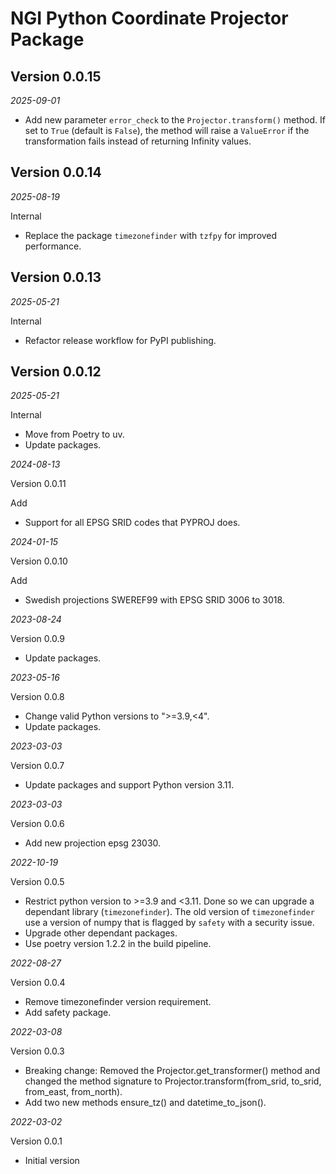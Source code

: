 # NGI Python Coordinate Projector Package

## Version 0.0.15
_2025-09-01_

- Add new parameter `error_check` to the `Projector.transform()` method. 
  If set to `True` (default is `False`), the method will raise a `ValueError` if the transformation fails instead of 
  returning Infinity values.

## Version 0.0.14
_2025-08-19_

Internal

- Replace the package `timezonefinder` with `tzfpy` for improved performance.

## Version 0.0.13
_2025-05-21_

Internal

- Refactor release workflow for PyPI publishing.


## Version 0.0.12
_2025-05-21_

Internal

- Move from Poetry to uv.
- Update packages.


_2024-08-13_

Version 0.0.11

Add

- Support for all EPSG SRID codes that PYPROJ does.

_2024-01-15_

Version 0.0.10

Add

- Swedish projections SWEREF99 with EPSG SRID 3006 to 3018.

_2023-08-24_

Version 0.0.9

- Update packages.

_2023-05-16_

Version 0.0.8

- Change valid Python versions to ">=3.9,<4".
- Update packages.

_2023-03-03_

Version 0.0.7

- Update packages and support Python version 3.11.

_2023-03-03_

Version 0.0.6

- Add new projection epsg 23030.

_2022-10-19_

Version 0.0.5

- Restrict python version to >=3.9 and <3.11. Done so we can upgrade a dependant library (`timezonefinder`). The old
  version of `timezonefinder` use a version of numpy that is flagged by `safety` with a security issue.
- Upgrade other dependant packages.
- Use poetry version 1.2.2 in the build pipeline.

_2022-08-27_

Version 0.0.4

- Remove timezonefinder version requirement.
- Add safety package.

_2022-03-08_

Version 0.0.3

- Breaking change: Removed the Projector.get_transformer() method and changed the
  method signature to Projector.transform(from_srid, to_srid, from_east, from_north).
- Add two new methods ensure_tz() and datetime_to_json().

_2022-03-02_

Version 0.0.1

- Initial version
